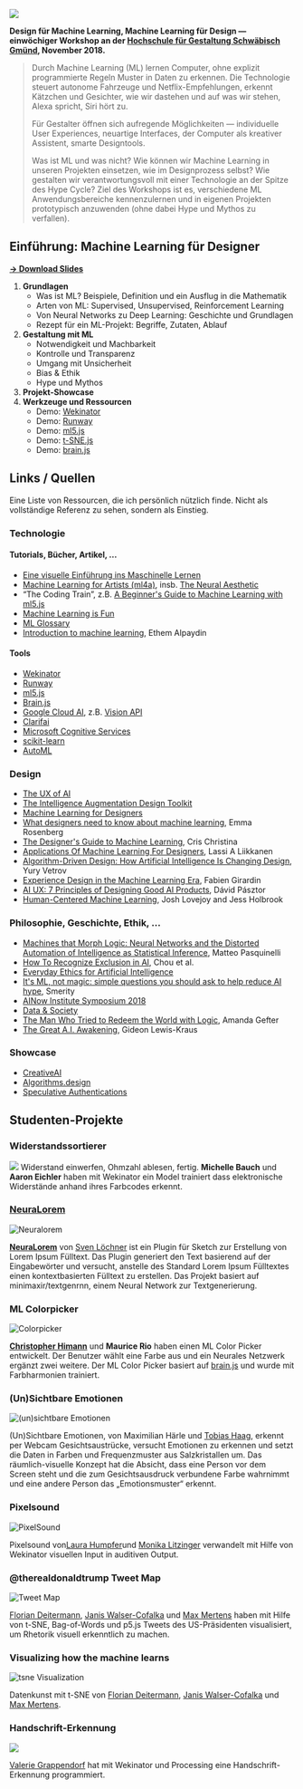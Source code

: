![](images/cover.jpg)

**Design für Machine Learning, Machine Learning für Design — einwöchiger Workshop an der [Hochschule für Gestaltung Schwäbisch Gmünd](https://www.hfg-gmuend.de), November 2018.**

> Durch Machine Learning (ML) lernen Computer, ohne explizit programmierte Regeln Muster in Daten zu erkennen. Die Technologie steuert autonome Fahrzeuge und Netflix-Empfehlungen, erkennt Kätzchen und Gesichter, wie wir dastehen und auf was wir stehen, Alexa spricht, Siri hört zu. 
> 
> Für Gestalter öffnen sich aufregende Möglichkeiten — individuelle User Experiences, neuartige Interfaces, der Computer als kreativer Assistent, smarte Designtools.
> 
> Was ist ML und was nicht? Wie können wir Machine Learning in unseren Projekten einsetzen, wie im Designprozess selbst? Wie gestalten wir verantwortungsvoll mit einer Technologie an der Spitze des Hype Cycle? Ziel des Workshops ist es, verschiedene ML Anwendungsbereiche kennenzulernen und in eigenen Projekten prototypisch anzuwenden (ohne dabei Hype und Mythos zu verfallen).
  


## Einführung: Machine Learning für Designer

**[→ Download Slides](Laborwoche-ML.pdf)**

1. **Grundlagen**  
	* Was ist ML? Beispiele, Definition und ein Ausflug in die Mathematik
	* Arten von ML: Supervised, Unsupervised, Reinforcement Learning
	* Von Neural Networks zu Deep Learning: Geschichte und Grundlagen
	* Rezept für ein ML-Projekt: Begriffe, Zutaten, Ablauf  
2. **Gestaltung mit ML**
	* Notwendigkeit und Machbarkeit
	* Kontrolle und Transparenz
	* Umgang mit Unsicherheit
	* Bias & Ethik
	* Hype und Mythos
3. **Projekt-Showcase**
4. **Werkzeuge und Ressourcen**
	* Demo: [Wekinator](http://www.wekinator.org)
	* Demo: [Runway](https://runwayapp.ai)
	* Demo: [ml5.js](https://ml5js.org)
	* Demo: [t-SNE.js](https://cs.stanford.edu/people/karpathy/tsnejs/)
	* Demo: [brain.js](https://github.com/BrainJS/brain.js)


## Links / Quellen
Eine Liste von Ressourcen, die ich persönlich nützlich finde. Nicht als vollständige Referenz zu sehen, sondern als Einstieg.

### Technologie
#### Tutorials, Bücher, Artikel, …
* [Eine visuelle Einführung ins Maschinelle Lernen](http://www.r2d3.us/visuelle-einfuehrung-ins-maschinelle-lernen-teil-1/)
* [Machine Learning for Artists (ml4a)](http://ml4a.github.io), insb. [The Neural Aesthetic](http://ml4a.github.io/classes/itp-F18/)
* “The Coding Train”, z.B. [A Beginner's Guide to Machine Learning with ml5.js](https://www.youtube.com/watch?v=jmznx0Q1fP0)
* [Machine Learning is Fun](https://medium.com/@ageitgey/machine-learning-is-fun-80ea3ec3c471)
* [ML Glossary](https://ml5js.org/docs/glossary-machine-learning)
* [Introduction to machine learning](http://mitpress.mit.edu/books/introduction-machine-learning-third-edition), Ethem Alpaydin
#### Tools
* [Wekinator](http://www.wekinator.org)
* [Runway](http://runwayapp.ai)
* [ml5.js](https://ml5js.org)
* [Brain.js](https://github.com/BrainJS/brain.js)
* [Google Cloud AI](https://cloud.google.com/products/ai/), z.B. [Vision API](https://cloud.google.com/vision/)
* [Clarifai](https://clarifai.com)
* [Microsoft Cognitive Services](https://azure.microsoft.com/en-us/services/cognitive-services/)
* [scikit-learn](http://scikit-learn.org)
* [AutoML](https://cloud.google.com/automl/)

### Design  
* [The UX of AI](https://design.google/library/ux-ai/)
* [The Intelligence Augmentation Design Toolkit](http://iadesignkit.com)
* [Machine Learning for Designers](https://www.oreilly.com/learning/machine-learning-for-designers)  
* [What designers need to know about machine learning](https://hackernoon.com/what-designers-need-to-know-about-machine-learning-109a12fdd3af), Emma Rosenberg
* [The Designer's Guide to Machine Learning](https://digitalist.global/talks/the-designers-guide-to-machine-learning/), Cris Christina
* [Applications Of Machine Learning For Designers](https://www.smashingmagazine.com/2017/04/applications-machine-learning-designers/), Lassi A Liikkanen
* [Algorithm-Driven Design: How Artificial Intelligence Is Changing Design](https://www.smashingmagazine.com/2017/01/algorithm-driven-design-how-artificial-intelligence-changing-design/), Yury Vetrov
* [Experience Design in the Machine Learning Era](https://medium.com/@girardin/experience-design-in-the-machine-learning-era-e16c87f4f2e2), Fabien Girardin
* [AI UX: 7 Principles of Designing Good AI Products](https://uxstudioteam.com/ux-blog/ai-ux/), Dávid Pásztor
* [Human-Centered Machine Learning](https://medium.com/google-design/human-centered-machine-learning-a770d10562cd), Josh Lovejoy and Jess Holbrook

### Philosophie, Geschichte, Ethik, …
* [Machines that Morph Logic: Neural Networks and the Distorted Automation of Intelligence as Statistical Inference](http://www.glass-bead.org/article/machines-that-morph-logic/?lang=enview), Matteo Pasquinelli
* [How To Recognize Exclusion in AI](https://medium.com/microsoft-design/how-to-recognize-exclusion-in-ai-ec2d6d89f850), Chou et al.
* [Everyday Ethics for Artificial Intelligence](https://www.ibm.com/watson/assets/duo/pdf/everydayethics.pdf)
* [It's ML, not magic: simple questions you should ask to help reduce AI hype](https://smerity.com/articles/2016/ml_not_magic.html), Smerity
* [AINow Institute Symposium 2018](https://symposium.ainowinstitute.org)
* [Data & Society](https://datasociety.net)
* [The Man Who Tried to Redeem the World with Logic](http://nautil.us/issue/21/information/the-man-who-tried-to-redeem-the-world-with-logic), Amanda Gefter
* [The Great A.I. Awakening](https://www.nytimes.com/2016/12/14/magazine/the-great-ai-awakening.html), Gideon Lewis-Kraus

### Showcase
* [CreativeAI](http://www.creativeai.net)
* [Algorithms.design](http://algorithms.design)
* [Speculative Authentications](https://passwords.ai)


## Studenten-Projekte

### Widerstandssortierer
![](images/widerstandssortierer.jpg)
Widerstand einwerfen, Ohmzahl ablesen, fertig. **Michelle Bauch** und **Aaron Eichler** haben mit Wekinator ein Model trainiert dass elektronische Widerstände anhand ihres Farbcodes erkennt.


### [NeuraLorem](https://github.com/Radialarray/neuralorem) 
![Neuralorem](images/Neuralorem.gif)

**[NeuraLorem](https://github.com/Radialarray/neuralorem)** von [Sven Löchner](sven-loechner.com) ist ein Plugin für Sketch zur Erstellung von Lorem Ipsum Fülltext. Das Plugin generiert den Text basierend auf der Eingabewörter und versucht, anstelle des Standard Lorem Ipsum Fülltextes einen kontextbasierten Fülltext zu erstellen. 
Das Projekt basiert auf minimaxir/textgenrnn, einem Neural Network zur Textgenerierung.


### ML Colorpicker
![Colorpicker](images/colorpicker.PNG)

**[Christopher Himann](http://github.com/ChRIisS97)** und **Maurice Rio** haben einen ML Color Picker entwickelt. Der Benutzer wählt eine Farbe aus und ein Neurales Netzwerk ergänzt zwei weitere. Der ML Color Picker basiert auf [brain.js](https://github.com/BrainJS/brain.js) und wurde mit Farbharmonien trainiert.


### (Un)Sichtbare Emotionen
![(un)sichtbare Emotionen](images/unsichtbare-emotionen.jpg)

(Un)Sichtbare Emotionen, von Maximilian Härle und [Tobias Haag](https://iot.hfg-gmuend.de/student:tobias-haag), erkennt per Webcam Gesichtsaustrücke, versucht Emotionen zu erkennen und setzt die Daten in Farben und Frequenzmuster aus Salzkristallen um. Das räumlich-visuelle Konzept hat die Absicht, dass eine Person vor dem Screen steht und die zum Gesichtsausdruck verbundene Farbe wahrnimmt und eine andere Person das „Emotionsmuster“ erkennt.


### Pixelsound
![PixelSound](images/pixelsound.gif)

Pixelsound von[Laura Humpfer](laurahumpfer.de)und [Monika Litzinger](monikalitzinger.de)  verwandelt mit Hilfe von Wekinator visuellen Input in auditiven Output.


### @therealdonaldtrump Tweet Map
![Tweet Map](images/tweetmap.gif)

[Florian Deitermann](floriandeitermann.com), [Janis Walser-Cofalka](janiswalser.de) und [Max Mertens](max-mertens.com) haben mit Hilfe von t-SNE, Bag-of-Words und p5.js Tweets des US-Präsidenten visualisiert, um Rhetorik visuell erkenntlich zu machen.


### Visualizing how the machine learns
![tsne Visualization](images/tsne-visualization.gif)

Datenkunst mit t-SNE von [Florian Deitermann](floriandeitermann.com), [Janis Walser-Cofalka](janiswalser.de) und [Max Mertens](max-mertens.com).


### Handschrift-Erkennung
![](images/handschrift.gif)

[Valerie Grappendorf](www.linkedin.com/in/valerie-grappendorf-6714a6159) hat mit Wekinator und Processing eine Handschrift-Erkennung programmiert.